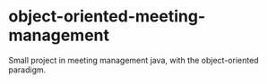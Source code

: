 # object-oriented-meeting-management
Small project in meeting management java, with the object-oriented paradigm.
